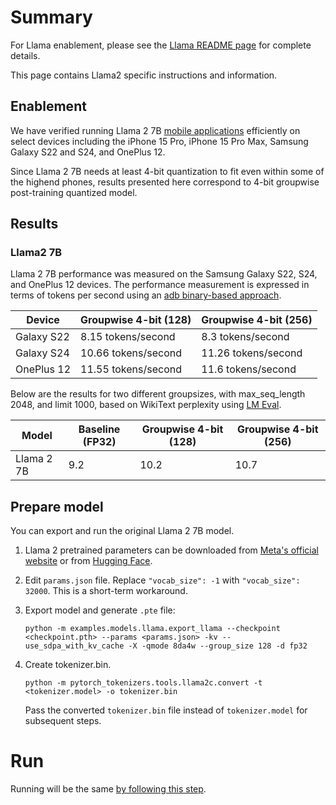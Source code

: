 # Summary
For Llama enablement, please see the [Llama README page](../llama/README.md) for complete details.

This page contains Llama2 specific instructions and information.


## Enablement

We have verified running Llama 2 7B [mobile applications](#step-6-build-mobile-apps) efficiently on select devices including the iPhone 15 Pro, iPhone 15 Pro Max, Samsung Galaxy S22 and S24, and OnePlus 12.

Since Llama 2 7B needs at least 4-bit quantization to fit even within some of the highend phones, results presented here correspond to 4-bit groupwise post-training quantized model.

## Results

### Llama2 7B
Llama 2 7B performance was measured on the Samsung Galaxy S22, S24, and OnePlus 12 devices. The performance measurement is expressed in terms of tokens per second using an [adb binary-based approach](#step-5-run-benchmark-on).

|Device  | Groupwise 4-bit (128) | Groupwise 4-bit (256)
|--------| ---------------------- | ---------------
|Galaxy S22  | 8.15 tokens/second | 8.3 tokens/second |
|Galaxy S24 | 10.66 tokens/second | 11.26 tokens/second |
|OnePlus 12 | 11.55 tokens/second | 11.6 tokens/second |

Below are the results for two different groupsizes, with max_seq_length 2048, and limit 1000, based on WikiText perplexity using [LM Eval](https://github.com/EleutherAI/lm-evaluation-harness).

|Model | Baseline (FP32) | Groupwise 4-bit (128) | Groupwise 4-bit (256)
|--------|-----------------| ---------------------- | ---------------
|Llama 2 7B | 9.2 | 10.2 | 10.7

## Prepare model

You can export and run the original Llama 2 7B model.

1. Llama 2 pretrained parameters can be downloaded from [Meta's official website](https://ai.meta.com/resources/models-and-libraries/llama-downloads/) or from [Hugging Face](https://huggingface.co/meta-llama/Llama-2-7b).

2. Edit `params.json` file. Replace `"vocab_size": -1` with `"vocab_size": 32000`. This is a short-term workaround.

3. Export model and generate `.pte` file:
    ```
    python -m examples.models.llama.export_llama --checkpoint <checkpoint.pth> --params <params.json> -kv --use_sdpa_with_kv_cache -X -qmode 8da4w --group_size 128 -d fp32
    ```
4. Create tokenizer.bin.
    ```
    python -m pytorch_tokenizers.tools.llama2c.convert -t <tokenizer.model> -o tokenizer.bin
    ```

    Pass the converted `tokenizer.bin` file instead of `tokenizer.model` for subsequent steps.


# Run

Running will be the same [by following this step](../llama/README.md#step-4-run-on-your-computer-to-validate).
